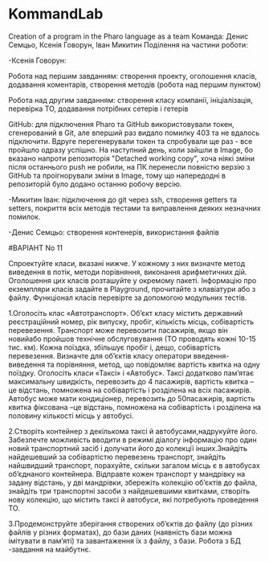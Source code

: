 # KommandLab
Creation of a program in the Pharo language as a team
Команда: Денис Семцьо, Ксенія Говорун, Іван Микитин
Поділення на частини роботи:

-Ксенія Говорун: 

Робота над першим завданням: створення проекту, оголошення класів, додавання коментарів, створення методів (робота над першим пунктом)

Робота над другим завданням: створення класу компанії, ініціалізація, перевірка ТО, додавання потрібних сетерів і гетерів



GitHub: для підключення Pharo та GitHub використовували токен, сгенерований в Git, але вперший раз видало помилку 403 та не вдалось підключити.
Вдруге перегенерували токен та спробували ще раз - все пройшло одразу успішно.
На наступний день, коли зайшли в Image, бо вказано напроти репозиторія "Detached working copy", хоча ніякі зміни після останнього push не робили, на ПК перенесли повністю верзію з GitHub та проігнорували зміни в Image, тому що напередодні в репозиторій було додано останню робочу версію.

-Микитин Іван: підключення до git через ssh, створення getters та setters, покриття всіх методів тестами та виправлення деяких незначних помилок.

-Денис Семцьо: створення контенерів, використання файлів

#ВАРІАНТ No 11

Спроектуйте класи, вказані нижче. У кожному з них визначте метод виведення в потік, методи порівняння, виконання арифметичних дій. Оголошення цих класів розташуйте у окремому пакеті. Інформацію про екземпляри класів задайте в Playground, прочитайте з клавіатури або з файлу. Функціонал класів перевірте за допомогою модульних тестів.

1.Оголосіть клас «Автотранспорт». Об’єкт класу містить державний реєстраційний номер, рік випуску,  пробіг,  кількість  місць,  собівартість  перевезення.  Транспорт  може  перевозити пасажирів, якщо він новийабо пройшов технічне обслуговування (ТО проводять кожні 10-15 тис. км). Кожна поїздка, збільшує пробіг і, дещо, собівартість перевезення. Визначте для об’єктів класу оператори введення-виведення та порівняння, метод, що повідомляє вартість квитка на одну поїздку. Оголосіть класи «Таксі» і «Автобус». Таксі додатково пам’ятає максимальну  швидкість,  перевозить  до  4  пасажирів,  вартість  квитка –це  відстань, помножена на собівартість і розділена на всіх пасажирів. Автобус може мати кондиціонер, перевозить  до  50пасажирів,  вартість  квитка  фіксована –це  відстань,  помножена  на собівартість і розділена на половину кількості місць у автобусі.

2.Створіть  контейнер  з  декількома  таксі  й  автобусами,надрукуйте  його.  Забезпечте можливість вводити в режимі діалогу інформацію про один новий транспортний засіб і долучати  його  до  колекції  інших.Знайдіть  найдешевший  за  собівартістю  перевезень транспорт, знайдіть найшвидший транспорт, порахуйте, скільки загалом місць є в автобусах об’єднаного контейнера. Відправте кожен транспорт у мандрівку на задану відстань, у дві мандрівки,  збережіть  колекцію  об’єктів  до  файла,  знайдіть  три  транспортні  засоби  з найдешевшими  квитками,  створіть  нову  колекцію,  що  містить  таксі  й  автобуси,  які потребують проведення ТО.

3.Продемонструйте  зберігання створених  об’єктів  до  файлу  (до  різних  файлів  у  різних форматах), до бази даних (наявність бази можна імітувати в пам’яті) та завантаження їх з файлу, з бази. Робота з БД -завдання на майбутнє.
